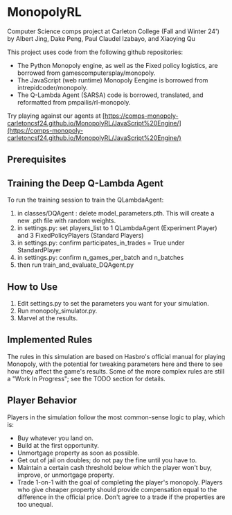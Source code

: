 # MonopolyRL
Computer Science comps project at Carleton College (Fall and Winter 24') by Albert Jing, Dake Peng, Paul Claudel Izabayo, and Xiaoying Qu

This project uses code from the following github repositories:
- The Python Monopoly engine, as well as the Fixed policy logistics, are borrowed from gamescomputersplay/monopoly.
- The JavaScript (web runtime) Monopoly Eengine is borrowed from intrepidcoder/monopoly.
- The Q-Lambda Agent (SARSA) code is borrowed, translated, and reformatted from pmpailis/rl-monopoly.

Try playing against our agents at [https://comps-monopoly-carletoncsf24.github.io/MonopolyRL/JavaScript%20Engine/](https://comps-monopoly-carletoncsf24.github.io/MonopolyRL/JavaScript%20Engine/)

## Prerequisites

## Training the Deep Q-Lambda Agent

To run the training session to train the QLambdaAgent:
1. in classes/DQAgent : delete model_parameters.pth. This will create a new .pth file with random weights.
2. in settings.py: set players_list to 1 QLambdaAgent (Experiment Player) and 3 FixedPolicyPlayers (Standard Players)
3. in settings.py: confirm participates_in_trades = True under StandardPlayer
4. in settings.py: confirm n_games_per_batch and n_batches
5. then run train_and_evaluate_DQAgent.py

## How to Use

1. Edit settings.py to set the parameters you want for your simulation.
2. Run monopoly_simulator.py.
3. Marvel at the results.

## Implemented Rules

The rules in this simulation are based on Hasbro's official manual for playing Monopoly, with the potential for tweaking parameters here and there to see how they affect the game's results. Some of the more complex rules are still a "Work In Progress"; see the TODO section for details.

## Player Behavior

Players in the simulation follow the most common-sense logic to play, which is:
- Buy whatever you land on.
- Build at the first opportunity.
- Unmortgage property as soon as possible.
- Get out of jail on doubles; do not pay the fine until you have to.
- Maintain a certain cash threshold below which the player won't buy, improve, or unmortgage property.
- Trade 1-on-1 with the goal of completing the player's monopoly. Players who give cheaper property should provide compensation equal to the difference in the official price. Don't agree to a trade if the properties are too unequal.
